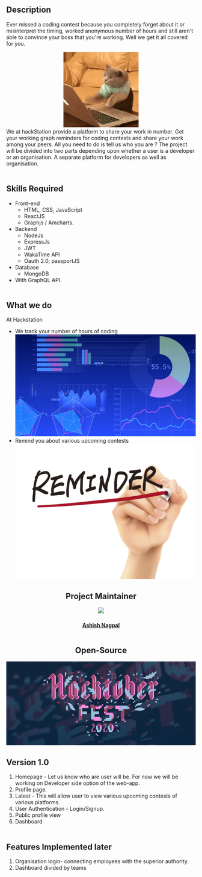 ## Description
Ever missed a coding contest because you completely forget about it or misinterpret the timing, worked anonymous number of hours and still aren't able to convince your boss that you're working. 
Well we get it all covered for you.
<div align="center">  
<img src ="assets/github-files/codingGif.gif" />  
</div>
We at hackStation provide a platform to share your work in number. Get your working graph
 reminders for coding contests and share your work among your peers. All you need to do is tell us who you are ? 
 The project will be divided into two parts depending upon whether a user is a developer or an organisation. A separate platform for developers as well as organisation.
<br></br>

## Skills Required
- Front-end
  - HTML, CSS, JavaScript
  - ReactJS
  - Graphjs / Amcharts.
- Backend
  - NodeJs
  - ExpressJs
  - JWT
  - WakaTime API
  - Oauth 2.0, passportJS
- Database
  - MongoDB
- With GraphQL API.
<br></br>

## What we do
At Hackstation 
- We track your number of hours of coding
![](assets/github-files/graphImage.jpg)
- Remind you about various upcoming contests
![](assets/github-files/reminderImage.jpg)

<h2 align= "center"><b> Project Maintainer</b></h2>

<div align="center">
<img src="https://avatars0.githubusercontent.com/u/36301481?v=4&size=200">
</div>

<a href="https://github.com/ashishnagpal2498">
<h4 align="center"><b>Ashish Nagpal</b></a>
<br></br>  

<h2 align= "center"><b> Open-Source</b></h2>

<div align="center">
<img src="./assets/github-files/hackoctober.png">
</div>

## Version 1.0
1. Homepage - Let us know who are user will be. For now we will be working on Developer side option of the web-app.
2. Profile page.
3. Latest - This will allow user to view various upcoming contests of various platforms.
4. User Authentication - Login/Signup.
5. Public profile view
6. Dashboard
<br></br>

## Features Implemented later
1. Organisation login- connecting employees with the superior authority.
2. Dashboard divided by teams
